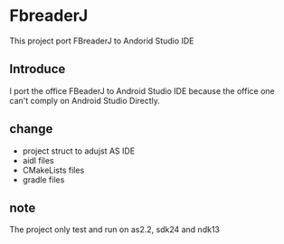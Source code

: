 # FbreaderJ
This project port FBreaderJ to Andorid Studio IDE

## Introduce
I port the office FBeaderJ to Android Studio IDE because the office one can't comply on Android Studio Directly.

## change
* project struct to adujst AS IDE
* aidl files
* CMakeLists files
* gradle files

## note
The project only test and run on as2.2, sdk24 and ndk13
